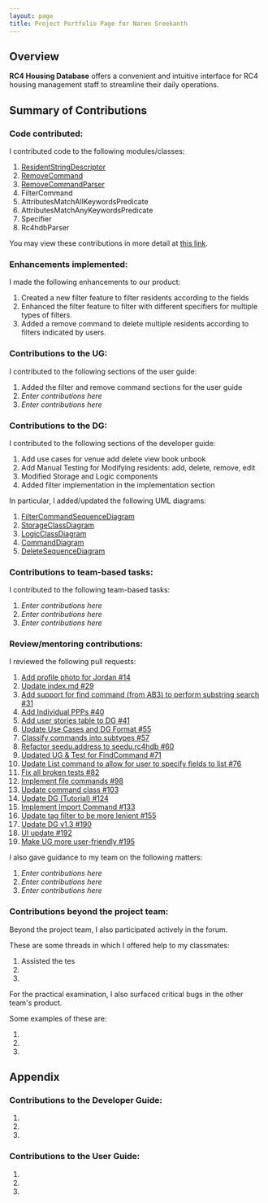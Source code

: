 ```yaml
---
layout: page
title: Project Portfolio Page for Naren Sreekanth
---
```


## Overview

**RC4 Housing Database** offers a convenient and intuitive interface for RC4 housing management staff to streamline their daily operations.
## Summary of Contributions

### Code contributed:

I contributed code to the following modules/classes:
1. [ResidentStringDescriptor]()
2. [RemoveCommand]()
3. [RemoveCommandParser]()
4. FilterCommand
5. AttributesMatchAllKeywordsPredicate
6. AttributesMatchAnyKeywordsPredicate
7. Specifier
8. Rc4hdbParser

You may view these contributions in more detail at [this link](https://nus-cs2103-ay2223s1.github.io/tp-dashboard/?search=nareus&breakdown=true).

<!-- Please replace the placeholder in the above URL with your github username. -->

### Enhancements implemented:

I made the following enhancements to our product:
1. Created a new filter feature to filter residents according to the fields
2. Enhanced the filter feature to filter with different specifiers for multiple types of filters.
3. Added a remove command to delete multiple residents according to filters indicated by users.

### Contributions to the UG:

I contributed to the following sections of the user guide:
1. Added the filter and remove command sections for the user guide
2. *Enter contributions here*
3. *Enter contributions here*

### Contributions to the DG:

I contributed to the following sections of the developer guide:
1. Add use cases for venue add delete view book unbook
2. Add Manual Testing for Modifying residents: add, delete, remove, edit
3. Modified Storage and Logic components
4. Added filter implementation in the implementation section

In particular, I added/updated the following UML diagrams:
1. [FilterCommandSequenceDiagram]()
2. [StorageClassDiagram]()
3. [LogicClassDiagram]()
4. [CommandDiagram]()
5. [DeleteSequenceDiagram]()

<!-- Provide links to the diagrams in the appendix at the bottom of the page -->

### Contributions to team-based tasks:

I contributed to the following team-based tasks:
1. *Enter contributions here*
2. *Enter contributions here*
3. *Enter contributions here*

### Review/mentoring contributions:

I reviewed the following pull requests:
1. [Add profile photo for Jordan #14](https://github.com/AY2223S1-CS2103T-W12-3/tp/pull/14)
2. [Update index.md #29](https://github.com/AY2223S1-CS2103T-W12-3/tp/pull/29)
3. [Add support for find command (from AB3) to perform substring search #31](https://github.com/AY2223S1-CS2103T-W12-3/tp/pull/31)
4. [Add Individual PPPs #40](https://github.com/AY2223S1-CS2103T-W12-3/tp/pull/40)
5. [Add user stories table to DG #41](https://github.com/AY2223S1-CS2103T-W12-3/tp/pull/41)
6. [Update Use Cases and DG Format #55](https://github.com/AY2223S1-CS2103T-W12-3/tp/pull/55)
7. [Classify commands into subtypes #57](https://github.com/AY2223S1-CS2103T-W12-3/tp/pull/57)
8. [Refactor seedu.address to seedu.rc4hdb #60](https://github.com/AY2223S1-CS2103T-W12-3/tp/pull/60)
9. [Updated UG & Test for FindCommand #71](https://github.com/AY2223S1-CS2103T-W12-3/tp/pull/71)
10. [Update List command to allow for user to specify fields to list #76](https://github.com/AY2223S1-CS2103T-W12-3/tp/pull/76)
11. [Fix all broken tests #82](https://github.com/AY2223S1-CS2103T-W12-3/tp/pull/82)
12. [Implement file commands #98](https://github.com/AY2223S1-CS2103T-W12-3/tp/pull/98)
13. [Update command class #103](https://github.com/AY2223S1-CS2103T-W12-3/tp/pull/103)
14. [Update DG (Tutorial) #124](https://github.com/AY2223S1-CS2103T-W12-3/tp/pull/124)
15. [Implement Import Command #133](https://github.com/AY2223S1-CS2103T-W12-3/tp/pull/133)
16. [Update tag filter to be more lenient #155](https://github.com/AY2223S1-CS2103T-W12-3/tp/pull/155)
17. [Update DG v1.3 #190](https://github.com/AY2223S1-CS2103T-W12-3/tp/pull/190)
18. [UI update #192](https://github.com/AY2223S1-CS2103T-W12-3/tp/pull/192)
19. [Make UG more user-friendly #195](https://github.com/AY2223S1-CS2103T-W12-3/tp/pull/195)

I also gave guidance to my team on the following matters:
1. *Enter contributions here*
2. *Enter contributions here*
3. *Enter contributions here*

### Contributions beyond the project team:

Beyond the project team, I also participated actively in the forum.

These are some threads in which I offered help to my classmates:
1. Assisted the tes
2. []()
3. []()

<!-- Provide links to the threads here -->

For the practical examination, I also surfaced critical bugs in the other team's product.

Some examples of these are:
1. []()
2. []()
3. []()

## Appendix

### Contributions to the Developer Guide:

1. ![]()
2. ![]()
3. ![]()

<!-- Embed the diagrams here -->

### Contributions to the User Guide:

1. ![]()
2. ![]()
3. ![]()

<!-- Embed the diagrams here -->
